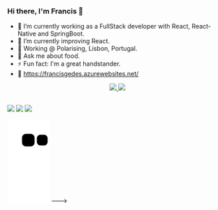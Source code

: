 ### Hi there, I'm Francis 👋

- 🔭 I’m currently working as a FullStack developer with React, React-Native and SpringBoot.
- 🌱 I’m currently improving React.
- 🏢 Working @ Polarising, Lisbon, Portugal.
- 💬 Ask me about food.
- ⚡ Fun fact: I'm a great handstander.
- 🔗 https://francisgedes.azurewebsites.net/

<div align="center">
  <a href="https://github.com/francisguedes">
  <img height="180em" src="https://github-readme-stats.vercel.app/api?username=francisguedes&show_icons=true&theme=dracula&include_all_commits=true&count_private=true"/>
  <img height="180em" src="https://github-readme-stats.vercel.app/api/top-langs/?username=francisguedes&layout=compact&langs_count=7&theme=dracula"/>
</div>
  
##
<!---
  <div style="display: inline_block"><br>
    <img align="center" alt="Francis-Js" height="30" width="40" src="https://raw.githubusercontent.com/devicons/devicon/master/icons/javascript/javascript-plain.svg">
    <img align="center" alt="Francis-Ts" height="30" width="40" src="https://raw.githubusercontent.com/devicons/devicon/master/icons/typescript/typescript-plain.svg">
    <img align="center" alt="Francis-HTML" height="30" width="40" src="https://raw.githubusercontent.com/devicons/devicon/master/icons/html5/html5-original.svg">
    <img align="center" alt="Francis-CSS" height="30" width="40" src="https://raw.githubusercontent.com/devicons/devicon/master/icons/css3/css3-original.svg">
    <img align="center" alt="Francis-Python" height="30" width="40" src="https://raw.githubusercontent.com/devicons/devicon/master/icons/python/python-original.svg">
    <img align="center" alt="Francis-Java" height="30" width="40" src="https://cdn.jsdelivr.net/gh/devicons/devicon/icons/java/java-original.svg">
    <img align="center" alt="Francis-React" height="30" width="40" src="https://raw.githubusercontent.com/devicons/devicon/master/icons/react/react-original.svg">
    <img align="center" alt="Francis-Angular" height="30" width="40" src="https://cdn.jsdelivr.net/gh/devicons/devicon/icons/angularjs/angularjs-original.svg">
    <img align="center" alt="Francis-Flask" height="30" width="40" src="https://cdn.jsdelivr.net/gh/devicons/devicon/icons/flask/flask-original.svg">
  </div>
    <!--- <img align="right" alt="Francis-pic" height="150" style="border-radius:50px;" src=""> --->

 ##
  
  <div> 
    <a href="https://www.instagram.com/farawei/" target="_blank"><img src="https://img.shields.io/badge/-Instagram-%23E4405F?style=for-the-badge&logo=instagram&logoColor=white" target="_blank"></a>
    <a href = "mailto:franciscojmguedes@gmail.com"><img src="https://img.shields.io/badge/-Gmail-%23333?style=for-the-badge&logo=gmail&logoColor=white" target="_blank"></a>
    <a href="https://www.linkedin.com/in/franciscojmguedes/" target="_blank"><img src="https://img.shields.io/badge/-LinkedIn-%230077B5?style=for-the-badge&logo=linkedin&logoColor=white" target="_blank"></a> 
  </div>
  
  ![Snake animation](https://github.com/francisguedes/francisguedes/blob/output/github-contribution-grid-snake.svg)
--->
